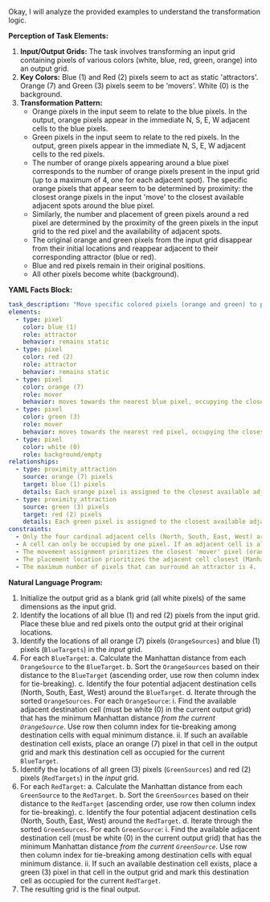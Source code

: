 Okay, I will analyze the provided examples to understand the transformation logic.

**Perception of Task Elements:**

1.  **Input/Output Grids:** The task involves transforming an input grid containing pixels of various colors (white, blue, red, green, orange) into an output grid.
2.  **Key Colors:** Blue (1) and Red (2) pixels seem to act as static 'attractors'. Orange (7) and Green (3) pixels seem to be 'movers'. White (0) is the background.
3.  **Transformation Pattern:**
    *   Orange pixels in the input seem to relate to the blue pixels. In the output, orange pixels appear in the immediate N, S, E, W adjacent cells to the blue pixels.
    *   Green pixels in the input seem to relate to the red pixels. In the output, green pixels appear in the immediate N, S, E, W adjacent cells to the red pixels.
    *   The number of orange pixels appearing around a blue pixel corresponds to the number of orange pixels present in the input grid (up to a maximum of 4, one for each adjacent spot). The specific orange pixels that appear seem to be determined by proximity: the closest orange pixels in the input 'move' to the closest available adjacent spots around the blue pixel.
    *   Similarly, the number and placement of green pixels around a red pixel are determined by the proximity of the green pixels in the input grid to the red pixel and the availability of adjacent spots.
    *   The original orange and green pixels from the input grid disappear from their initial locations and reappear adjacent to their corresponding attractor (blue or red).
    *   Blue and red pixels remain in their original positions.
    *   All other pixels become white (background).

**YAML Facts Block:**


```yaml
task_description: "Move specific colored pixels (orange and green) to positions adjacent to other specific colored pixels (blue and red), based on proximity."
elements:
  - type: pixel
    color: blue (1)
    role: attractor
    behavior: remains static
  - type: pixel
    color: red (2)
    role: attractor
    behavior: remains static
  - type: pixel
    color: orange (7)
    role: mover
    behavior: moves towards the nearest blue pixel, occupying the closest available adjacent (N,S,E,W) white cell. Original pixel location becomes white.
  - type: pixel
    color: green (3)
    role: mover
    behavior: moves towards the nearest red pixel, occupying the closest available adjacent (N,S,E,W) white cell. Original pixel location becomes white.
  - type: pixel
    color: white (0)
    role: background/empty
relationships:
  - type: proximity_attraction
    source: orange (7) pixels
    target: blue (1) pixels
    details: Each orange pixel is assigned to the closest available adjacent (N,S,E,W) white cell around the nearest blue pixel. Orange pixels are processed in order of their distance to the blue pixel.
  - type: proximity_attraction
    source: green (3) pixels
    target: red (2) pixels
    details: Each green pixel is assigned to the closest available adjacent (N,S,E,W) white cell around the nearest red pixel. Green pixels are processed in order of their distance to the red pixel.
constraints:
  - Only the four cardinal adjacent cells (North, South, East, West) are considered for placement.
  - A cell can only be occupied by one pixel. If an adjacent cell is already occupied (e.g., by the attractor pixel itself or another moved pixel), it cannot be filled.
  - The movement assignment prioritizes the closest 'mover' pixel (orange/green) to the 'attractor' pixel (blue/red).
  - The placement location prioritizes the adjacent cell closest (Manhattan distance) to the original position of the 'mover' pixel.
  - The maximum number of pixels that can surround an attractor is 4.
```


**Natural Language Program:**

1.  Initialize the output grid as a blank grid (all white pixels) of the same dimensions as the input grid.
2.  Identify the locations of all blue (1) and red (2) pixels from the input grid. Place these blue and red pixels onto the output grid at their original locations.
3.  Identify the locations of all orange (7) pixels (`OrangeSources`) and blue (1) pixels (`BlueTargets`) in the *input* grid.
4.  For each `BlueTarget`:
    a.  Calculate the Manhattan distance from each `OrangeSource` to the `BlueTarget`.
    b.  Sort the `OrangeSources` based on their distance to the `BlueTarget` (ascending order, use row then column index for tie-breaking).
    c.  Identify the four potential adjacent destination cells (North, South, East, West) around the `BlueTarget`.
    d.  Iterate through the sorted `OrangeSources`. For each `OrangeSource`:
        i.  Find the available adjacent destination cell (must be white (0) in the current output grid) that has the minimum Manhattan distance *from the current `OrangeSource`*. Use row then column index for tie-breaking among destination cells with equal minimum distance.
        ii. If such an available destination cell exists, place an orange (7) pixel in that cell in the output grid and mark this destination cell as occupied for the current `BlueTarget`.
5.  Identify the locations of all green (3) pixels (`GreenSources`) and red (2) pixels (`RedTargets`) in the *input* grid.
6.  For each `RedTarget`:
    a.  Calculate the Manhattan distance from each `GreenSource` to the `RedTarget`.
    b.  Sort the `GreenSources` based on their distance to the `RedTarget` (ascending order, use row then column index for tie-breaking).
    c.  Identify the four potential adjacent destination cells (North, South, East, West) around the `RedTarget`.
    d.  Iterate through the sorted `GreenSources`. For each `GreenSource`:
        i.  Find the available adjacent destination cell (must be white (0) in the current output grid) that has the minimum Manhattan distance *from the current `GreenSource`*. Use row then column index for tie-breaking among destination cells with equal minimum distance.
        ii. If such an available destination cell exists, place a green (3) pixel in that cell in the output grid and mark this destination cell as occupied for the current `RedTarget`.
7.  The resulting grid is the final output.